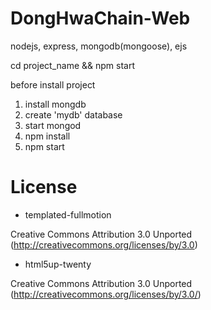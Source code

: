 # DongHwaChain-Web

nodejs, express, mongodb(mongoose), ejs

cd project_name && npm start

before install project

1. install mongdb
2. create 'mydb' database
3. start mongod
4. npm install
5. npm start



# License

- templated-fullmotion

Creative Commons Attribution 3.0 Unported (http://creativecommons.org/licenses/by/3.0)



- html5up-twenty

Creative Commons Attribution 3.0 Unported (http://creativecommons.org/licenses/by/3.0/)



